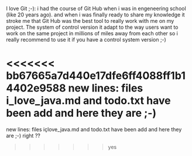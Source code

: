 I love Git ;-):
i had the course of Git Hub when i was in engeneering school (like 20 years ago).
and when i was finally ready to share my knowledge it stroke me that Git Hub was the best tool to really work with me on my project.
The system of control version it adapt to the way users want to work on the same project in millions of miles away from each other 
so i really recommend to use it if you have a control system version ;-)

<<<<<<< bb67665a7d440e17dfe6ff4088ff1b14402e9588
new lines: files i_love_java.md and todo.txt have been add
and here they are ;-)
=======
new lines: files içlove_java.md and todo.txt have been add
and here they are ;-) right ??
>>>>>>> yes
